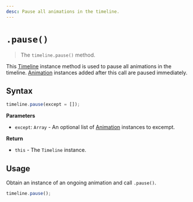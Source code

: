```yaml
---
desc: Pause all animations in the timeline.
---
```

# `.pause()`

> The `timeline.pause()` method.

This [Timeline](..) instance method is used to pause all animations in the timeline. [Animation](../Animation) instances added after this call are paused immediately.

## Syntax

```js
timeline.pause(except = []);
```

**Parameters**

+ `except`: `Array` - An optional list of [Animation](../Animation) instances to excempt.

**Return**

+ `this` - The `Timeline` instance.

## Usage

Obtain an instance of an ongoing animation and call `.pause()`.

```js
timeline.pause();
```
